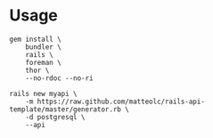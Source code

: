 # Usage

```
gem install \
    bundler \
    rails \
    foreman \
    thor \
    --no-rdoc --no-ri
```

```
rails new myapi \
    -m https://raw.github.com/matteolc/rails-api-template/master/generator.rb \
    -d postgresql \
    --api
```                   